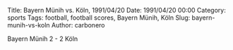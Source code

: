 Title: Bayern Münih vs. Köln, 1991/04/20
Date: 1991/04/20 00:00
Category: sports
Tags: football, football scores, Bayern Münih, Köln
Slug: bayern-munih-vs-koln
Author: carbonero


Bayern Münih 2 - 2 Köln
